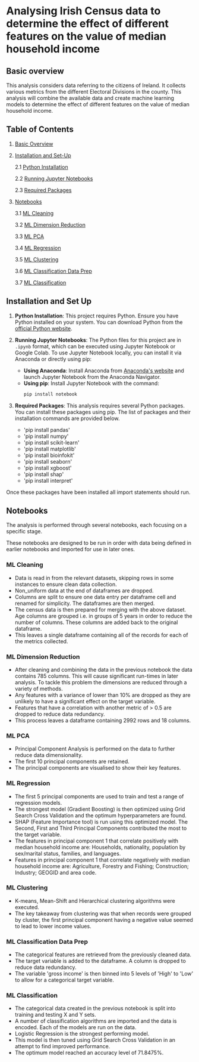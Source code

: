 # Analysing Irish Census data to determine the effect of different features on the value of median household income

## Basic overview
This analysis considers data referring to the citizens of Ireland. It collects various metrics from the different Electoral Divisions in the county. This analysis will combine the available data and create machine learning models to determine the effect of different features on the value of median household income.  

## Table of Contents
1. [Basic Overview](#basic-overview)
2. [Installation and Set-Up](#installation-and-set-up)
   
   2.1 [Python Installation](#python-installation)
   
   2.2 [Running Jupyter Notebooks](#running-jupyter-notebooks)
   
   2.3 [Required Packages](#required-packages)

   
3. [Notebooks](#notebooks)

   3.1 [ML Cleaning](#ml-cleaning)
   
   3.2 [ML Dimension Reduction](#ml-dimension-reduction)
   
   3.3 [ML PCA](#ml-pca)
   
   3.4 [ML Regression](#ml-regression)
   
   3.5 [ML Clustering](#ml-clustering)
   
   3.6 [ML Classification Data Prep](#ml-classification-data-prep)
   
   3.7 [ML Classification](#ml-classification)


## Installation and Set Up

1. **Python Installation**: This project requires Python. Ensure you have Python installed on your system. You can download Python from the [official Python website](https://www.python.org/downloads/).

2. **Running Jupyter Notebooks**: The Python files for this project are in `.ipynb` format, which can be executed using Jupyter Notebook or Google Colab. To use Jupyter Notebook locally, you can install it via Anaconda or directly using pip:
   - **Using Anaconda**: Install Anaconda from [Anaconda's website](https://www.anaconda.com/products/distribution) and launch Jupyter Notebook from the Anaconda Navigator.
   - **Using pip**: Install Jupyter Notebook with the command:
     ```bash
     pip install notebook
     ```
     
3. **Required Packages**: This analysis requires several Python packages. You can install these packages using pip. The list of packages and their installation commands are provided below. 

      - 'pip install pandas'
      - 'pip install numpy'
      - 'pip install scikit-learn'
      - 'pip install matplotlib'
      - 'pip install bioinfokit'
      - 'pip install seaborn'
      - 'pip install xgboost'
      - 'pip install shap'
      - 'pip install interpret'
      
      
Once these packages have been installed all import statements should run.

## Notebooks
The analysis is performed through several notebooks, each focusing on a specific stage. 

These notebooks are designed to be run in order with data being defined in earlier notebooks and imported for use in later ones.

### ML Cleaning
   - Data is read in from the relevant datasets, skipping rows in some instances to ensure clean data collection.
   - Non_uniform data at the end of dataframes are dropped.
   - Columns are split to ensure one data entry per dataframe cell and renamed for simplicity. The dataframes are then merged.
   - The census data is then prepared for merging with the above dataset. Age columns are grouped i.e. in groups of 5 years in order to reduce the number of columns. These columns are added back to the original dataframe.
   - This leaves a single dataframe containing all of the records for each of the metrics collected. 

### ML Dimension Reduction
   - After cleaning and combining the data in the previous notebook the data contains 785 columns. This will cause significant run-times in later analysis. To tackle this problem the dimensions are reduced through a variety of methods.
   - Any features with a variance of lower than 10% are dropped as they are unlikely to have a significant effect on the target variable.
   - Features that have a correlation with another metric of > 0.5 are dropped to reduce data redundancy.
   - This process leaves a dataframe containing 2992 rows and 18 columns.

### ML PCA
   - Principal Component Analysis is performed on the data to further reduce data dimensionality.
   - The first 10 principal components are retained.
   - The principal components are visualised to show their key features. 

### ML Regression
   - The first 5 principal components are used to train and test a range of regression models.
   - The strongest model (Gradient Boosting) is then optimized using Grid Search Cross Validation and the optimum hyperparameters are found.
   - SHAP (Feature Importance tool) is run using this optimized model. The Second, First and Third Principal Components contributed the most to the target variable.
   - The features in principal component 1 that correlate positively with median household income are: Households, nationality, population by sex/marital status, families, and languages.
   - Features in principal component 1 that correlate negatively with median household income are: Agriculture, Forestry and Fishing; Construction; Industry; GEOGID and area code.

### ML Clustering
   - K-means, Mean-Shift and Hierarchical clustering algorithms were executed.
   - The key takeaway from clustering was that when records were grouped by cluster, the first principal component having a negative value seemed to lead to lower income values.

### ML Classification Data Prep
   - The categorical features are retrieved from the previously cleaned data.
   - The target variable is added to the dataframe. A column is dropped to reduce data redundancy.
   - The variable 'gross income' is then binned into 5 levels of 'High' to 'Low' to allow for a categorical target variable. 

### ML Classification
   - The categorical data created in the previous notebook is split into training and testing X and Y sets.
   - A number of classification algorithms are imported and the data is encoded. Each of the models are run on the data.
   - Logistic Regression is the strongest performing model.
   - This model is then tuned using Grid Search Cross Validation in an attempt to find improved performance.
   - The optimum model reached an accuracy level of 71.8475%.
